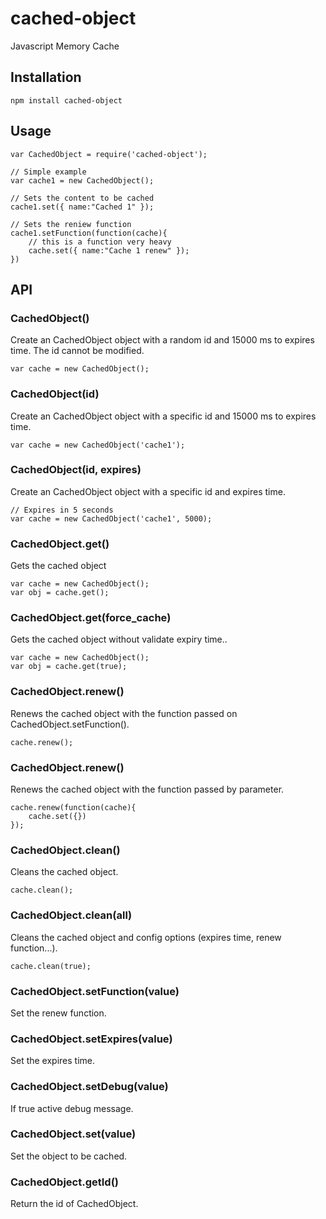 # cached-object

Javascript Memory Cache

## Installation

    npm install cached-object

## Usage

    var CachedObject = require('cached-object');

    // Simple example
    var cache1 = new CachedObject();

    // Sets the content to be cached
    cache1.set({ name:"Cached 1" });

    // Sets the reniew function
    cache1.setFunction(function(cache){
        // this is a function very heavy
        cache.set({ name:"Cache 1 renew" });
    })

## API

### CachedObject()
Create an CachedObject object with a random id and 15000 ms to expires time.
The id cannot be modified.

    var cache = new CachedObject();

### CachedObject(id)
Create an CachedObject object with a specific id and 15000 ms to expires time.

    var cache = new CachedObject('cache1');

### CachedObject(id, expires)
Create an CachedObject object with a specific id and expires time.
    
    // Expires in 5 seconds
    var cache = new CachedObject('cache1', 5000);

### CachedObject.get()
Gets the cached object

    var cache = new CachedObject();
    var obj = cache.get();

### CachedObject.get(force_cache)
Gets the cached object without validate expiry time..

    var cache = new CachedObject();
    var obj = cache.get(true);

### CachedObject.renew()
Renews the cached object with the function passed on CachedObject.setFunction().

    cache.renew();

### CachedObject.renew()
Renews the cached object with the function passed by parameter.

    cache.renew(function(cache){
        cache.set({})
    });

### CachedObject.clean()
Cleans the cached object.

    cache.clean();

### CachedObject.clean(all)
Cleans the cached object and config options (expires time, renew function...).

    cache.clean(true);

### CachedObject.setFunction(value)
Set the renew function.

### CachedObject.setExpires(value)
Set the expires time.

### CachedObject.setDebug(value)
If true active debug message.

### CachedObject.set(value)
Set the object to be cached.

### CachedObject.getId()
Return the id of CachedObject.